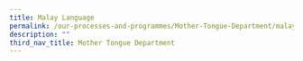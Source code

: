 ```yaml
---
title: Malay Language
permalink: /our-processes-and-programmes/Mother-Tongue-Department/malay-language
description: ""
third_nav_title: Mother Tongue Department
---
```

